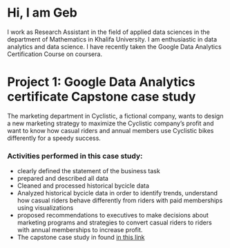 # Hi, I am Geb

I work as Research Assistant in the field of applied data sciences in the department of Mathematics in Khalifa University. I am enthusiastic in data analytics and data science. I have recently taken the Google Data Analytics Certification Course on coursera.

# Project 1: Google Data Analytics certificate Capstone case study
The marketing department in Cyclistic, a fictional company, wants to design a new marketing strategy to maximize the Cyclistic company’s profit and want to know how casual riders and annual members use Cyclistic bikes differently for a speedy success.
### Activities performed in this case study:
* clearly defined the statement of the business task
* prepared and described all data 
* Cleaned and processed historical bycicle data
* Analyzed historical bycicle data in order to identify trends, understand how casual riders behave differently from riders with paid memberships using visualizations
* proposed recommendations to  executives to make decisions about marketing programs and strategies to convert casual riders to riders with annual memberships to increase profit.
* The capstone case study in found [in this link](https://github.com/ghiwotkal/Capstone_project)
